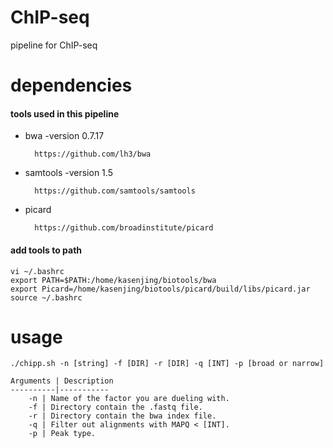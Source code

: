 # ChIP-seq
pipeline for ChIP-seq

# dependencies

#### tools used in this pipeline
* bwa -version 0.7.17
 
        https://github.com/lh3/bwa
* samtools -version 1.5
 
        https://github.com/samtools/samtools
* picard

        https://github.com/broadinstitute/picard

#### add tools to path


	vi ~/.bashrc
	export PATH=$PATH:/home/kasenjing/biotools/bwa
	export Picard=/home/kasenjing/biotools/picard/build/libs/picard.jar
	source ~/.bashrc

# usage

	./chipp.sh -n [string] -f [DIR] -r [DIR] -q [INT] -p [broad or narrow]
	
	Arguments | Description
	----------|-----------
	    -n | Name of the factor you are dueling with.
	    -f | Directory contain the .fastq file.
	    -r | Directory contain the bwa index file.
	    -q | Filter out alignments with MAPQ < [INT].
	    -p | Peak type.

